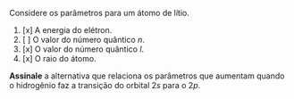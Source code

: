 Considere os parâmetros para um átomo de lítio.

1. [x] A energia do elétron.
2. [ ] O valor do número quântico $n$.
3. [x] O valor do número quântico $l$.
4. [x] O raio do átomo.

**Assinale** a alternativa que relaciona os parâmetros que aumentam quando o hidrogênio faz a transição do orbital $2s$ para o $2p$.
